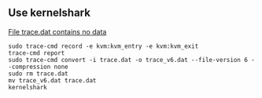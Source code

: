 ## Use kernelshark

[File trace.dat contains no data](../../resources/images/trace-cmd/kernelshark/contains_no_data.png)

```
sudo trace-cmd record -e kvm:kvm_entry -e kvm:kvm_exit
trace-cmd report
sudo trace-cmd convert -i trace.dat -o trace_v6.dat --file-version 6 --compression none
sudo rm trace.dat
mv trace_v6.dat trace.dat
kernelshark
```
